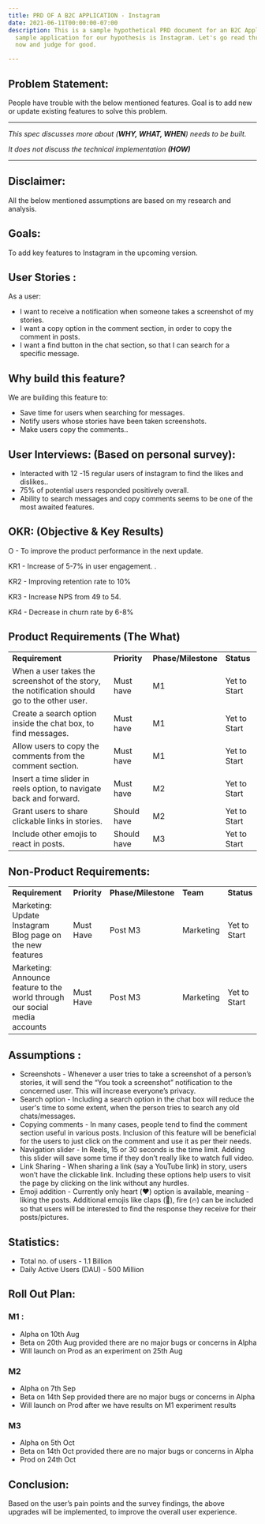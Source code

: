 ```yaml
---
title: PRD OF A B2C APPLICATION - Instagram
date: 2021-06-11T00:00:00-07:00
description: This is a sample hypothetical PRD document for an B2C Application. The
  sample application for our hypothesis is Instagram. Let's go read through the doc
  now and judge for good.

---
```

## Problem Statement:

People have trouble with the below mentioned features. Goal is to add new or update existing features to solve this problem.

***

_This spec discusses more about (**WHY, WHAT, WHEN**) needs to be built._

_It does not discuss the technical implementation **(HOW)**_

***

## Disclaimer:

All the below mentioned assumptions are based on my research and analysis.

## Goals:

To add key features to Instagram in the upcoming version.

## User Stories :

As a user:

* I want to receive a notification when someone takes a screenshot of my stories.
* I want a copy option in the comment section, in order to copy the comment in posts.
* I want a find button in the chat section, so that I can search for a specific message.

## Why build this feature?

We are building this feature to:

* Save time for users when searching for messages.
* Notify users whose stories have been taken screenshots.
* Make users copy the comments..

## User Interviews: (Based on personal survey):

* Interacted with 12 -15 regular users of instagram to find the likes and dislikes..
* 75% of potential users responded positively overall.
* Ability to search messages and copy comments seems to be one of the most awaited features.

## OKR: (Objective & Key Results)

O - To improve the product performance in the next update.

KR1 - Increase of 5-7% in user engagement. .

KR2 - Improving retention rate to 10%

KR3 - Increase NPS from 49 to 54.

KR4 - Decrease in churn rate by 6-8%

## Product Requirements (The What)

<table>
<tr>
<td><strong>Requirement</strong>
</td>
<td><strong>Priority</strong>
</td>
<td><strong>Phase/Milestone</strong>
</td>
<td><strong>Status</strong>
</td>
</tr>
<tr>
<td>When a user takes the screenshot of the story, the notification should go to the other user.
</td>
<td>Must have
</td>
<td>M1
</td>
<td>Yet to Start
</td>
</tr>
<tr>
<td>Create a search option inside the chat box, to find messages.
</td>
<td>Must have
</td>
<td>M1
</td>
<td>Yet to Start
</td>
</tr>
<tr>
<td>Allow users to copy the comments from the comment section.
</td>
<td>Must have
</td>
<td>M1
</td>
<td>Yet to Start
</td>
</tr>
<tr>
<td>Insert a time slider in reels option, to navigate back and forward.
</td>
<td>Must have
</td>
<td>M2
</td>
<td>Yet to Start
</td>
</tr>
<tr>
<td>Grant users to share clickable links in stories.
</td>
<td>Should have
</td>
<td>M2
</td>
<td>Yet to Start
</td>
</tr>
<tr>
<td>Include other emojis to react in posts.
</td>
<td>Should have
</td>
<td>M3
</td>
<td>Yet to Start
</td>
</tr>
</table>

## Non-Product Requirements:

<table>
<tr>
<td><strong>Requirement</strong>
</td>
<td><strong>Priority</strong>
</td>
<td><strong>Phase/Milestone</strong>
</td>
<td><strong>Team</strong>
</td>
<td><strong>Status</strong>
</td>
</tr>
<tr>
<td>Marketing: Update Instagram Blog page on the new features
</td>
<td>Must Have
</td>
<td>Post M3
</td>
<td>Marketing
</td>
<td>Yet to Start
</td>
</tr>
<tr>
<td>Marketing: Announce feature to the world through our social media accounts
</td>
<td>Must Have
</td>
<td>Post M3
</td>
<td>Marketing
</td>
<td>Yet to Start
</td>
</tr>
</table>

## Assumptions :

* Screenshots - Whenever a user tries to take a screenshot of a person’s stories, it will send the “You took a screenshot” notification to the concerned user. This will increase everyone’s privacy.
* Search option - Including a search option in the chat box will reduce the user's time to some extent, when the person tries to search any old chats/messages.
* Copying comments - In many cases, people tend to find the comment section useful in various posts. Inclusion of this feature will be beneficial for the users to just click on the comment and use it as per their needs.
* Navigation slider - In Reels, 15 or 30 seconds is the time limit. Adding this slider will save some time if they don’t really like to watch full video.
* Link Sharing - When sharing a link (say a YouTube link) in story, users won’t have the clickable link. Including these options help users to visit the page by clicking on the link without any hurdles.
* Emoji addition - Currently only heart (❤️) option is available, meaning - liking the posts. Additional emojis like claps (👏), fire (🔥) can be included so that users will be interested to find the response they receive for their posts/pictures.

## Statistics:

* Total no. of users - 1.1 Billion
* Daily Active Users (DAU) - 500 Million

## Roll Out Plan:

### M1 :

* Alpha on 10th Aug
* Beta on 20th Aug provided there are no major bugs or concerns in Alpha
* Will launch on Prod as an experiment on 25th Aug

### M2

* Alpha on 7th Sep
* Beta on 14th Sep provided there are no major bugs or concerns in Alpha
* Will launch on Prod after we have results on M1 experiment results

### M3

* Alpha on 5th Oct
* Beta on 14th Oct provided there are no major bugs or concerns in Alpha
* Prod on 24th Oct

## Conclusion:

Based on the user’s pain points and the survey findings, the above upgrades will be implemented, to improve the overall user experience.